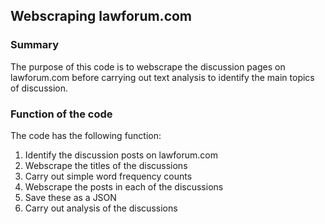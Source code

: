 ## Webscraping lawforum.com### SummaryThe purpose of this code is to webscrape the discussion pages on lawforum.com before carrying out text analysis to identify the main topics of discussion.### Function of the codeThe code has the following function:1. Identify the discussion posts on lawforum.com2. Webscrape the titles of the discussions3. Carry out simple word frequency counts4. Webscrape the posts in each of the discussions5. Save these as a JSON6. Carry out analysis of the discussions